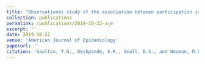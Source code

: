 ```yaml
---
title: "Observational study of the association between participation in high school football and self-rated health, obesity, and pain in adulthood"
collection: publications
permalink: /publications/2019-10-22-aje
excerpt: ''
date: 2019-10-22
venue: 'American Journal of Epidemiology'
paperurl: ''
citation: 'Gaulton, T.G., Deshpande, S.K., Small, D.S., and Neuman, M.D. (2019+). &quot;Observational study of the association between participation in high school football and self-rated health, obesity, and pain in adulthood.&quot; <i> American Journal of Epidemiology</i>. (in press)'
---
```



